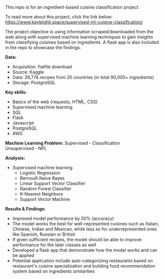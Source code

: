  
This repo is for an ingredient-based cuisine classification project.

To read more about this project, click the link below:  
https://www.kayleighli.space/supervised-ml-cuisine-classification/

The project objective is using information scraped/downloaded from the web along with supervised machine learning techniques to gain insights from classifying cuisines based on ingredients. A flask app is also included in the repo to showcase the findings.

**Data:** 
 * Acquisition: flatfile download  
 * Source: Kaggle 
 * Data: 39,774 recipes from 20 countries (in total 90,000+ ingredients) 
 * Storage: PostgreSQL 
 
**Key skills:** 
 * Basics of the web (requests, HTML, CSS) 
 * Supervised machine learning 
 * SQL
 * Flask
 * Javascript  
 * PostgreSQL 
 * AWS 
	
**Machine Learning Problem:** 
Supervised - Classification   
Unsupervised - NPL 

**Analysis:** 
 * Supervised machine learning
	* Logistic Regression 
	* Bernoulli Naive Bayes 
 	* Linear Support Vector Classifier 
	* Random Forest Classifier 
	* K-Nearest Neighbors
	* Support Vector Machine
	
**Results & Findings:**  
 * Improved model performance by 50% (accuracy) 
 * The model works the best for well-represented cuisines such as Italian, Chinese, Indian and Mexican, while less so for underrepresented ones like Spanish, Russian or British
 * If given sufficient recipes, the model should be able to improve performance for the later classes as well 
 * Developed a flask app that demonstrate how the model works and can be applied
 * Potential application include auto-categorizing restaurants based on restaurant's cuisine specialization and building food recommendation system based on ingredients similarities 
